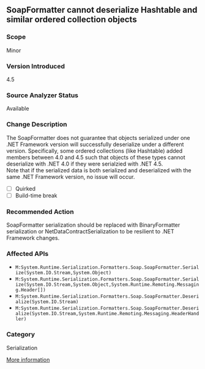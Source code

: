 ## SoapFormatter cannot deserialize Hashtable and similar ordered collection objects

### Scope
Minor

### Version Introduced
4.5

### Source Analyzer Status
Available

### Change Description
The SoapFormatter does not guarantee that objects serialized under one .NET Framework version will successfully deserialize under a different version. Specifically, some ordered collections (like Hashtable) added members between 4.0 and 4.5 such that objects of these types cannot deserialize with .NET 4.0 if they were serialzied with .NET 4.5.  
Note that if the serialized data is both serialized and deserialized with the same .NET Framework version, no issue will occur.

- [ ] Quirked
- [ ] Build-time break

### Recommended Action
SoapFormatter serialization should be replaced with BinaryFormatter serialization or NetDataContractSerialization to be resilient to .NET Framework changes.

### Affected APIs
* `M:System.Runtime.Serialization.Formatters.Soap.SoapFormatter.Serialize(System.IO.Stream,System.Object)`
* `M:System.Runtime.Serialization.Formatters.Soap.SoapFormatter.Serialize(System.IO.Stream,System.Object,System.Runtime.Remoting.Messaging.Header[])`
* `M:System.Runtime.Serialization.Formatters.Soap.SoapFormatter.Deserialize(System.IO.Stream)`
* `M:System.Runtime.Serialization.Formatters.Soap.SoapFormatter.Deserialize(System.IO.Stream,System.Runtime.Remoting.Messaging.HeaderHandler)`

### Category
Serialization

[More information](https://msdn.microsoft.com/en-us/library/hh367887\(v=vs.110\).aspx#core)

<!-- breaking change id: 1 -->
